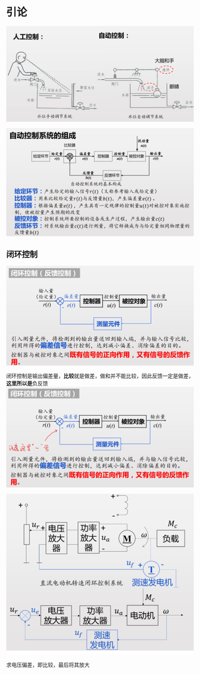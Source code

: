 <!--
 * @Author: Ashington ashington258@proton.me
 * @Date: 2024-09-05 09:56:39
 * @LastEditors: Ashington ashington258@proton.me
 * @LastEditTime: 2024-09-05 10:09:18
 * @FilePath: \Automatic_control_principle\1-引论\引论.md
 * @Description: 请填写简介
 * 联系方式:921488837@qq.com
 * Copyright (c) 2024 by ${git_name_email}, All Rights Reserved. 
-->


# 引论

![alt text](image.png)

![alt text](image-1.png)

## 闭环控制

![alt text](image-2.png)

闭环控制是输出偏差量，**比较**就是做差，做和并不能比较，因此反馈一定是做差，**这里所以是**负反馈
![alt text](image-3.png)

![alt text](image-4.png)

求电压偏差，即比较，最后将其放大